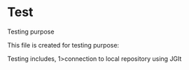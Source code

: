 # Test
Testing purpose

This file is created for testing purpose:

Testing includes,
1>connection to local repository using JGIt
